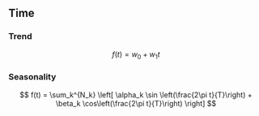 ## Time


### Trend

$$
f(t) = w_0 + w_1 t
$$

### Seasonality


$$
f(t) = \sum_k^{N_k} 
\left[
    \alpha_k \sin \left(\frac{2\pi t}{T}\right) + 
    \beta_k \cos\left(\frac{2\pi t}{T}\right)
\right]
$$